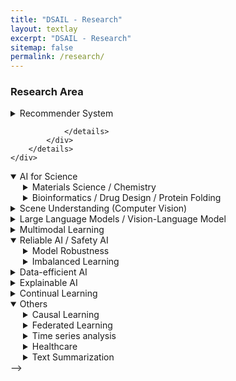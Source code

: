 ```yaml
---
title: "DSAIL - Research"
layout: textlay
excerpt: "DSAIL - Research"
sitemap: false
permalink: /research/
---
```



### Research Area

<details>
<summary>Recommender System</summary>
<div style="margin-left: 20px;">
- <a href="https://arxiv.org/abs/2404.11343" target="_blank">Large Language Models meet Collaborative Filtering: An Efficient All-round LLM-based Recommender System (KDD 2024)</a>
- <a href="https://arxiv.org/abs/2308.09649" target="_blank">MUSE: Music Recommender System with Shuffle Play Recommendation Enhancement (CIKM 2023)</a>
- <a href="https://arxiv.org/abs/2306.01792" target="_blank">Task Relation-aware Continual User Representation Learning (KDD 2023)</a>
- <a href="https://arxiv.org/abs/2304.08382" target="_blank">MELT: Mutual Enhancement of Long-Tailed User and Item for Sequential Recommendation (SIGIR 2023)</a>
- <a href="https://arxiv.org/abs/2209.06644" target="_blank">Beyond Learning from Next Item: Sequential Recommendation via Personalized Interest Sustainability (CIKM 2022)</a>
- <a href="https://arxiv.org/abs/2105.06323" target="_blank">Bootstrapping User and Item Representations for One-Class Collaborative Filtering (SIGIR 2021)</a>
- <a href="https://dsail.kaist.ac.kr/files/ICDM20.pdf" target="_blank">Interest Sustainability-Aware Recommender System (ICDM 2020)</a>
- <a href="https://dsail.kaist.ac.kr/files/IJCAI19_2.pdf" target="_blank">Action Space Learning for Heterogeneous User Behavior Prediction (IJCAI 2019)</a>
- <a href="https://dsail.kaist.ac.kr/files/IJCAI19_1.pdf" target="_blank">Sequential and Diverse Recommendation with Long Tail (IJCAI 2019)</a>
- <a href="https://dsail.kaist.ac.kr/files/ICDM18.pdf" target="_blank">Collaborative Translational Metric Learning (ICDM 2018)</a>
- <a href="https://dsail.kaist.ac.kr/files/SIGIR18.pdf" target="_blank">Review Sentiment-Guided Scalable Deep Recommender System (SIGIR 2018 Short)</a>
- <a href="https://dsail.kaist.ac.kr/files/WWW17.pdf" target="_blank">Do "Also-Viewed" Products Help User Rating Prediction? (WWW 2017)</a>
- <a href="https://dsail.kaist.ac.kr/files/RecSys16.pdf" target="_blank">Convolutional Matrix Factorization for Document Context-Aware Recommendation (RecSys 2016)</a>
</div>
</details>

<!-- <details open>
    <summary>Graph Neural Networks</summary>
    <div style="margin-left: 20px;">
        <details>
            <summary>Core Algorithms</summary>
            <div style="margin-left: 20px;">
                <ul>
                    <li><a href="https://arxiv.org/abs/2306.15217" target="_blank">Unsupervised Episode Generation for Graph Meta-learning (ICML 2024)</a></li>
                    <li><a href="https://arxiv.org/abs/2402.11837" target="_blank">Self-guided Robust Graph Structure Refinement (WWW 2024)</a></li>
                    <li><a href="https://arxiv.org/abs/2302.05428" target="_blank">Sterling: Synergistic Representation Learning on Bipartite Graphs (AAAI 2024)</a></li>
                    <li><a href="https://dcai-workshop.github.io/assets/pdf/accepted_papers/65.pdf" target="_blank">Noise Robust Graph Learning under Feature-Dependent Graph-Noise (WWW 2024 Workshop)</a></li>
                    <li><a href="https://arxiv.org/abs/2406.13214" target="_blank">Self-Explainable Temporal Graph Networks based on Graph Information Bottleneck (KDD 2024)</a></li>
                    <li><a href="https://openreview.net/pdf?id=icWwBKyVMs" target="_blank">Interpretable Prototype-based Graph Information Bottleneck (NeurIPS 2023)</a></li>
                    <li><a href="https://arxiv.org/abs/2308.08097" target="_blank">Structural Mixup for Graph Neural Networks (CIKM 2023)</a></li>
                    <li><a href="https://arxiv.org/abs/2306.13854" target="_blank">Similarity Preserving Adversarial Graph Contrastive Learning (KDD 2023)</a></li>
                    <li><a href="https://arxiv.org/abs/2305.18758" target="_blank">Task-Equivariant Graph Few-shot Learning (KDD 2023)</a></li>
                    <li><a href="https://arxiv.org/abs/2305.18451" target="_blank">Shift-Robust Molecular Relational Learning with Causal Substructure (KDD 2023)</a></li>
                    <li><a href="https://arxiv.org/abs/2305.01520" target="_blank">Conditional Graph Information Bottleneck for Molecular Relational Learning (KDD 2023)</a></li>
                    <li><a href="https://arxiv.org/abs/2208.10205" target="_blank">LTE4G: Long-Tail Experts for Graph Neural Networks (CIKM 2022)</a></li>
                    <li><a href="https://arxiv.org/abs/2208.10493" target="_blank">Relational Self-Supervised Learning on Graphs (CIKM 2022)</a></li>
                    <li><a href="https://arxiv.org/abs/2204.01303" target="_blank">GraFN: Semi-Supervised Node Classification on Graph with Few Labels via Non-Parametric Distribution Assignment (SIGIR 2022 Short)</a></li>
                    <li><a href="https://arxiv.org/abs/2204.06353" target="_blank">AHP: Learning to Negative Sample for Hyperedge Prediction (SIGIR 2022 Short)</a></li>
                    <li><a href="https://arxiv.org/abs/2112.02472" target="_blank">Augmentation-Free Self-Supervised Learning on Graphs (AAAI 2022)</a></li>
                    <li><a href="https://arxiv.org/abs/2102.07810" target="_blank">HDMI: High-order Deep Multiplex Infomax (WWW 2021)</a></li>
                    <li><a href="https://arxiv.org/abs/2006.04239" target="_blank">Unsupervised Differentiable Multi-aspect Network Embedding (KDD 2020)</a></li>
                    <li><a href="https://arxiv.org/abs/1911.06750" target="_blank">Unsupervised Attributed Multiplex Network Embedding (AAAI 2020)</a></li>
                    <li><a href="https://arxiv.org/abs/1906.01546" target="_blank">Task-Guided Pair Embedding in Heterogeneous Network (CIKM 2019)</a></li>
                    <li><a href="https://dsail.kaist.ac.kr/files/CIKM19.pdf" target="_blank">BHIN2vec: Balancing the Type of Relation in Heterogeneous Information Network (CIKM 2019)</a></li>
                </ul>
            </div>
        </details>
    </div>
    <div style="margin-left: 20px;">
        <details>
            <summary>Application</summary>
            <div style="margin-left: 20px;">
                <details>
                    <summary>Traffic</summary>
                    <div style="margin-left: 20px;">
                        <ul>
                            <li><a href="https://arxiv.org/abs/2406.03140" target="_blank">Continual Traffic Forecasting via Mixture of Experts (Preprint 2024)</a></li>
                        </ul>
                    </div>
                </details>
                <details>
                    <summary>Anomaly Detection</summary>
                    <div style="margin-left: 20px;">
                        <ul>
                            <li><a href="https://arxiv.org/abs/2308.11669" target="_blank">Class Label-aware Graph Anomaly Detection (CIKM 2023)</a></li>
                        </ul>
                    </div>
                </details>
                <details>
                    <summary>Healthcare</summary>
                    <div style="margin-left: 20px;">
                        <ul>
                            <li><a href="https://arxiv.org/abs/2211.15158" target="_blank">Heterogeneous Graph Learning for Multi-modal Medical Data Analysis (AAAI 2023)</a></li>
                        </ul>
                    </div>
                </details>
                <details>
                    <summary>Circuit Design</summary>
                    <!-- <div style="margin-left: 20px;">
                        <ul>
                            <li><a href="https://arxiv.org/abs/2211.15158" target="_blank">Heterogeneous Graph Learning for Multi-modal Medical Data Analysis (AAAI 2023)</a></li>
                        </ul>
                    </div> -->
                </details>
            </div>
        </details>
    </div>
</details>

<details open>
    <summary>AI for Science</summary>
    <div style="margin-left: 20px;">
        <details>
            <summary>Materials Science / Chemistry</summary>
            <div style="margin-left: 20px;">
                <ul>
                    <li><a href="https://openreview.net/pdf?id=2lWh1G1W1I" target="_blank">Density of States Prediction of Crystalline Materials via Prompt-guided Multi-Modal Transformer (NeurIPS 2023)</a></li>
                    <li><a href="https://openreview.net/pdf?id=icWwBKyVMs" target="_blank">Interpretable Prototype-based Graph Information Bottleneck (NeurIPS 2023)</a></li>
                    <li><a href="https://arxiv.org/abs/2305.18451" target="_blank">Shift-Robust Molecular Relational Learning with Causal Substructure (KDD 2023)</a></li>
                    <li><a href="https://arxiv.org/abs/2305.01520" target="_blank">Conditional Graph Information Bottleneck for Molecular Relational Learning (KDD 2023)</a></li>
                    <li><a href="https://arxiv.org/abs/2312.13289" target="_blank">Stoichiometry Representation Learning with Polymorphic Crystal Structures (NeurIPS 2023 Workshop)</a></li>
                    <li><a href="https://openreview.net/pdf?id=kZQ0iFqhEQ" target="_blank">Electron-Derived Molecular Representation Learning for Real-World Molecular Physics (NeurIPS 2023 Workshop)</a></li>
                    <li><a href="https://dsail.kaist.ac.kr/files/KDD22.pdf" target="_blank">Nonlinearity Encoding for Extrapolation of Neural Networks (KDD 2022)</a></li>
                </ul>
            </div>
        </details>
        <details>
            <summary>Bioinformatics / Drug Design / Protein Folding</summary>
            <div style="margin-left: 20px;">
                <ul>
                    <li><a href="https://academic.oup.com/bib/article/25/3/bbae209/7665119" target="_blank">Single-cell RNA Sequencing Data Imputation Using Bi-level Feature Propagation (Briefings in Bioinformatics 2024)</a></li>
                    <li><a href="https://doi.org/10.1093/bioinformatics/btad342" target="_blank">Deep Single-cell RNA-seq Data Clustering with Graph Prototypical Contrastive Learning (Bioinformatics 2023)</a></li>
                </ul>
            </div>
        </details>
    </div>
</details>

<details>
    <summary>Scene Understanding (Computer Vision)</summary>
    <div style="margin-left: 20px;">
        <ul>
            <li><a href="https://arxiv.org/abs/2310.10404" target="_blank">LLM4SGG: Large Language Models for Weakly Supervised Scene Graph Generation (CVPR 2024)</a></li>
            <li><a href="https://openreview.net/pdf?id=WipsLtH77t" target="_blank">Adaptive Self-training Framework for Fine-grained Scene Graph Generation (ICLR 2024)</a></li>
            <li><a href="https://arxiv.org/abs/2212.00443" target="_blank">Unbiased Heterogeneous Scene Graph Generation with Relation-aware Message Passing Neural Network (AAAI 2023)</a></li>
        </ul>
    </div>
</details>



<details>
    <summary>Large Language Models / Vision-Language Model</summary>
    <div style="margin-left: 20px;">
        <ul>
        	<li><a href="https://arxiv.org/abs/2404.11343" target="_blank">Large Language Models meet Collaborative Filtering: An Efficient All-round LLM-based Recommender System (KDD 2024)</a></li>
            <li><a href="https://arxiv.org/abs/2310.10404" target="_blank">LLM4SGG: Large Language Models for Weakly Supervised Scene Graph Generation (CVPR 2024)</a></li>
            <li><a href="https://arxiv.org/abs/2405.00021" target="_blank">SIMPLOT: Enhancing Chart Question Answering by Distilling Essentials (Preprint 2024)</a></li>
        </ul>
    </div>
</details>


<details>
    <summary>Multimodal Learning</summary>
    <div style="margin-left: 20px;">
        <ul>
            <li><a href="https://arxiv.org/abs/2405.00021" target="_blank">SIMPLOT: Enhancing Chart Question Answering by Distilling Essentials (Preprint 2024)</a></li>
            <li><a href="https://arxiv.org/abs/2211.15158" target="_blank">Heterogeneous Graph Learning for Multi-modal Medical Data Analysis (AAAI 2023)</a></li>
        </ul>
    </div>
</details>


<details open>
    <summary>Reliable AI / Safety AI</summary>
    <div style="margin-left: 20px;">
        <details>
            <summary>Model Robustness</summary>
            <div style="margin-left: 20px;">
                <ul>
                    <li><a href="https://arxiv.org/abs/2306.13854" target="_blank">Similarity Preserving Adversarial Graph Contrastive Learning (KDD 2023)</a></li>
                    <li><a href="https://arxiv.org/abs/2203.15802" target="_blank">Shift-Robust Node Classification via Graph Adversarial Clustering (NeurIPS 2022 Workshop)</a></li>
                    <li><a href="https://dcai-workshop.github.io/assets/pdf/accepted_papers/65.pdf" target="_blank">Noise Robust Graph Learning under Feature-Dependent Graph-Noise (WWW 2024 Workshop)</a></li>
                </ul>
            </div>
        </details>
        <details>
            <summary>Imbalanced Learning</summary>
            <div style="margin-left: 20px;">
                <ul>
                    <li><a href="https://openreview.net/pdf?id=WipsLtH77t" target="_blank">Adaptive Self-training Framework for Fine-grained Scene Graph Generation (ICLR 2024)</a></li>
                    <li><a href="https://arxiv.org/abs/2212.00443" target="_blank">Unbiased Heterogeneous Scene Graph Generation with Relation-aware Message Passing Neural Network (AAAI 2023)</a></li>
                    <li><a href="https://arxiv.org/abs/2304.08382" target="_blank">MELT: Mutual Enhancement of Long-Tailed User and Item for Sequential Recommendation (SIGIR 2023)</a></li>
                    <li><a href="https://arxiv.org/abs/2208.10205" target="_blank">LTE4G: Long-Tail Experts for Graph Neural Networks (CIKM 2022)</a></li>
                    <li><a href="https://dsail.kaist.ac.kr/files/IJCAI19_1.pdf" target="_blank">Sequential and Diverse Recommendation with Long Tail (IJCAI 2019)</a></li>
                </ul>
            </div>
        </details>
    </div>
</details>



<details>
    <summary>Data-efficient AI</summary>
    <div style="margin-left: 20px;">
        <ul>
            <li><a href="https://arxiv.org/abs/2306.15217" target="_blank">Unsupervised Episode Generation for Graph Meta-learning (ICML 2024)</a></li>
            <li><a href="https://arxiv.org/abs/2305.18758" target="_blank">Task-Equivariant Graph Few-shot Learning (KDD 2023)</a></li>
        </ul>
    </div>
</details>


<details>
    <summary>Explainable AI</summary>
    <div style="margin-left: 20px;">
        <ul>
            <li><a href="https://arxiv.org/abs/2406.13214" target="_blank">Self-Explainable Temporal Graph Networks based on Graph Information Bottleneck (KDD 2024)</a></li>
            <li><a href="https://openreview.net/pdf?id=icWwBKyVMs" target="_blank">Interpretable Prototype-based Graph Information Bottleneck (NeurIPS 2023)</a></li>
            <li><a href="https://arxiv.org/abs/2305.18451" target="_blank">Shift-Robust Molecular Relational Learning with Causal Substructure (KDD 2023)</a></li>
            <li><a href="https://arxiv.org/abs/2305.01520" target="_blank">Conditional Graph Information Bottleneck for Molecular Relational Learning (KDD 2023)</a></li>
        </ul>
    </div>
</details>


<details>
    <summary>Continual Learning</summary>
    <div style="margin-left: 20px;">
        <ul>
            <li><a href="https://arxiv.org/abs/2402.13711" target="_blank">DSLR: Diversity Enhancement and Structure Learning for Rehearsal-based Graph Continual Learning (WWW 2024)</a></li>
            <li><a href="https://arxiv.org/abs/2306.01792" target="_blank">Task Relation-aware Continual User Representation Learning (KDD 2023)</a></li>
        </ul>
    </div>
</details>


<details open>
    <summary>Others</summary>
    <div style="margin-left: 20px;">
        <details>
            <summary>Causal Learning</summary>
            <div style="margin-left: 20px;">
                <ul>
                    <li><a href="https://arxiv.org/abs/2305.18451" target="_blank">Shift-Robust Molecular Relational Learning with Causal Substructure (KDD 2023)</a></li>
                </ul>
            </div>
        </details>
        <details>
            <summary>Federated Learning</summary>
            <!-- <div style="margin-left: 20px;">
                <ul>
                    <li><a href="https://academic.oup.com/bib/article/25/3/bbae209/7665119" target="_blank">Single-cell RNA Sequencing Data Imputation Using Bi-level Feature Propagation (Briefings in Bioinformatics 2024)</a></li>
                </ul>
            </div> -->
        </details>
        <details>
            <summary>Time series analysis</summary>
            <!-- <div style="margin-left: 20px;">
                <ul>
                    <li><a href="https://academic.oup.com/bib/article/25/3/bbae209/7665119" target="_blank">Single-cell RNA Sequencing Data Imputation Using Bi-level Feature Propagation (Briefings in Bioinformatics 2024)</a></li>
                </ul>
            </div> -->
        </details>
        <details>
            <summary>Healthcare</summary>
            <div style="margin-left: 20px;">
                <ul>
                    <li><a href="https://arxiv.org/abs/2211.15158" target="_blank">Heterogeneous Graph Learning for Multi-modal Medical Data Analysis (AAAI 2023)</a></li>
                </ul>
            </div>
        </details>
        <details>
            <summary>Text Summarization</summary>
            <div style="margin-left: 20px;">
                <ul>
                    <li><a href="https://arxiv.org/abs/2212.10843" target="_blank">Generating Multiple-Length Summaries via Reinforcement Learning for Unsupervised Sentence Summarization (EMNLP Findings 2022)</a></li>
                </ul>
            </div>
        </details>
    </div>
</details> -->













